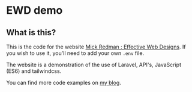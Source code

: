 # EWD demo

## What is this?

This is the code for the website [Mick Redman : Effective Web Designs](http://effectivewebdesigns.co.uk/).
If you wish to use it, you'll need to add your own `.env` file.

The website is a demonstration of the use of Laravel, API's, JavaScript (ES6) and tailwindcss.

You can find more code examples on <a href="https://effectivewebdesigns.blogspot.com/" target="_blank" rel="noopener noreferrer">my blog</a>.
